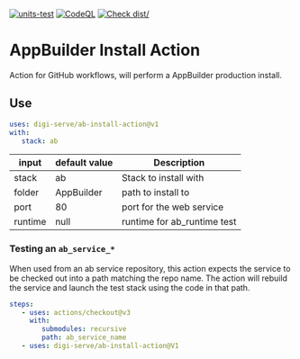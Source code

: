 [![units-test](https://github.com/nh758/ab-install-action/actions/workflows/test.yml/badge.svg)](https://github.com/nh758/ab-install-action/actions/workflows/test.yml) [![CodeQL](https://github.com/nh758/ab-install-action/actions/workflows/codeql-analysis.yml/badge.svg)](https://github.com/nh758/ab-install-action/actions/workflows/codeql-analysis.yml) [![Check dist/](https://github.com/nh758/ab-install-action/actions/workflows/check-dist.yml/badge.svg)](https://github.com/nh758/ab-install-action/actions/workflows/check-dist.yml)

# AppBuilder Install Action

Action for GitHub workflows, will perform a AppBuilder production install.

## Use

```yaml
uses: digi-serve/ab-install-action@v1
with:
   stack: ab
```

| input   | default value | Description                 |
| ------- | ------------- | --------------------------- |
| stack   | ab            | Stack to install with       |
| folder  | AppBuilder    | path to install to          |
| port    | 80            | port for the web service    |
| runtime | null          | runtime for ab_runtime test |

### Testing an `ab_service_*`

When used from an ab service repository, this action expects the service to be checked out into a path matching the repo name. The action will rebuild the service and launch the test stack using the code in that path.

```yaml
steps:
   - uses: actions/checkout@v3
     with:
        submodules: recursive
        path: ab_service_name
   - uses: digi-serve/ab-install-action@V1
```
